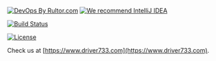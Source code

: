 [![DevOps By Rultor.com](http://www.rultor.com/b/driver733/blog)](http://www.rultor.com/p/driver733/blog)
[![We recommend IntelliJ IDEA](http://www.elegantobjects.org/intellij-idea.svg)](https://www.jetbrains.com/idea/)

[![Build Status](https://travis-ci.com/driver733/blog.svg)](https://travis-ci.com/driver733/blog)

[![License](https://img.shields.io/badge/license-MIT-green.svg)](https://github.com/driver733/blog/blob/master/LICENSE.txt)

Check us at [https://www.driver733.com](https://www.driver733.com).
